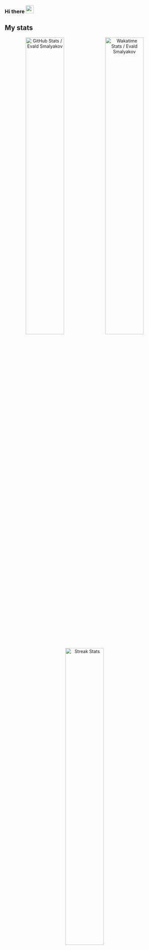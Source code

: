 ### Hi there <img src="https://media.giphy.com/media/hvRJCLFzcasrR4ia7z/giphy.gif" width="25px">

## My stats

<p align="center">
  <img width="49%" align="center" alt="GitHub Stats / Evald Smalyakov" src="https://github-readme-stats.vercel.app/api?username=evald24&show_icons=1&hide_title=1&count_private=1&bg_color=001A34&text_color=ffffff&border_color=0069FF&icon_color=06CA99&border_radius=10" />
  <img width="49%" align="center" alt="Wakatime Stats / Evald Smalyakov" src="https://github-readme-stats.vercel.app/api/wakatime?username=evald24&range=last_7_days&layout=compact&bg_color=001A34&text_color=ffffff&title_color=fff&border_color=0069FF&icon_color=06CA99&border_radius=10&langs_count=10" />
</p>

<p align="center">
  <img width="49%" alt="Streak Stats" src="https://github-readme-streak-stats.herokuapp.com?user=evald24&date_format=j%20M%5B%20Y%5D&background=001A34&border=0069FF&stroke=06CA99&ring=0069FF&currStreakNum=FFFFFF&sideNums=FFFFFF&currStreakLabel=06CA99&sideLabels=06CA99&dates=C8D1D9"/>
</p>


## My open source projects

<p align="center">
  <a href="https://github.com/evald24/vscode-extension-profiles">
    <img align="center" alt="evald24/vscode-extension-profiles" src="https://github-readme-stats.vercel.app/api/pin/?username=evald24&repo=vscode-extension-profiles&show_owner=1&bg_color=001A34&text_color=c8d1d9&title_color=fff&border_color=0069FF&icon_color=06CA99&border_radius=10" />
  </a>
  <a href="https://github.com/anuraghazra/github-readme-stats">
    <img align="center" alt="evald24/go-gen-config" src="https://github-readme-stats.vercel.app/api/pin/?username=evald24&repo=go-gen-config&show_owner=1&bg_color=001A34&text_color=c8d1d9&title_color=fff&border_color=0069FF&icon_color=06CA99&border_radius=10" />
  </a>
</p>

<hr/>

<p align="left">
  <img
    src="https://komarev.com/ghpvc/?username=evald24"
    alt="evald24"
  />
</p>
